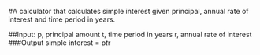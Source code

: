

#A calculator that calculates simple interest given principal, annual rate of interest and time period in years.

##Input:
   p, principal amount
   t, time period in years
   r, annual rate of interest
###Output
   simple interest = p*t*r
